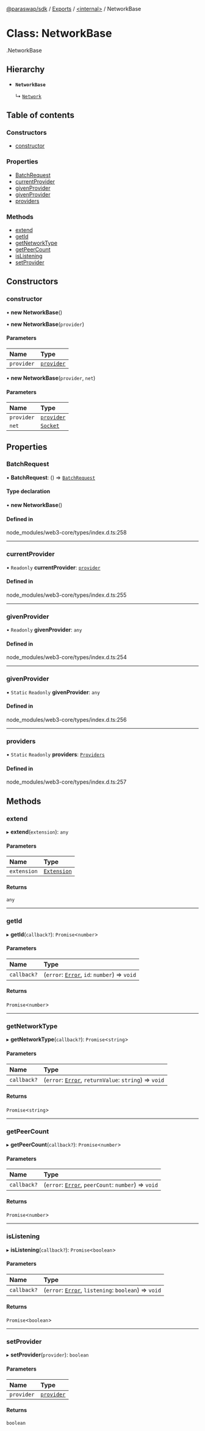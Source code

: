 [@paraswap/sdk](../README.md) / [Exports](../modules.md) / [<internal\>](../modules/internal_.md) / NetworkBase

# Class: NetworkBase

[<internal>](../modules/internal_.md).NetworkBase

## Hierarchy

- **`NetworkBase`**

  ↳ [`Network`](internal_.Network.md)

## Table of contents

### Constructors

- [constructor](internal_.NetworkBase.md#constructor)

### Properties

- [BatchRequest](internal_.NetworkBase.md#batchrequest)
- [currentProvider](internal_.NetworkBase.md#currentprovider)
- [givenProvider](internal_.NetworkBase.md#givenprovider)
- [givenProvider](internal_.NetworkBase.md#givenprovider-1)
- [providers](internal_.NetworkBase.md#providers)

### Methods

- [extend](internal_.NetworkBase.md#extend)
- [getId](internal_.NetworkBase.md#getid)
- [getNetworkType](internal_.NetworkBase.md#getnetworktype)
- [getPeerCount](internal_.NetworkBase.md#getpeercount)
- [isListening](internal_.NetworkBase.md#islistening)
- [setProvider](internal_.NetworkBase.md#setprovider)

## Constructors

### constructor

• **new NetworkBase**()

• **new NetworkBase**(`provider`)

#### Parameters

| Name | Type |
| :------ | :------ |
| `provider` | [`provider`](../modules/internal_.md#provider) |

• **new NetworkBase**(`provider`, `net`)

#### Parameters

| Name | Type |
| :------ | :------ |
| `provider` | [`provider`](../modules/internal_.md#provider) |
| `net` | [`Socket`](internal_.Socket.md) |

## Properties

### BatchRequest

• **BatchRequest**: () => [`BatchRequest`](internal_.BatchRequest.md)

#### Type declaration

• **new NetworkBase**()

#### Defined in

node_modules/web3-core/types/index.d.ts:258

___

### currentProvider

• `Readonly` **currentProvider**: [`provider`](../modules/internal_.md#provider)

#### Defined in

node_modules/web3-core/types/index.d.ts:255

___

### givenProvider

• `Readonly` **givenProvider**: `any`

#### Defined in

node_modules/web3-core/types/index.d.ts:254

___

### givenProvider

▪ `Static` `Readonly` **givenProvider**: `any`

#### Defined in

node_modules/web3-core/types/index.d.ts:256

___

### providers

▪ `Static` `Readonly` **providers**: [`Providers`](../interfaces/internal_.Providers.md)

#### Defined in

node_modules/web3-core/types/index.d.ts:257

## Methods

### extend

▸ **extend**(`extension`): `any`

#### Parameters

| Name | Type |
| :------ | :------ |
| `extension` | [`Extension`](../interfaces/internal_.Extension.md) |

#### Returns

`any`

___

### getId

▸ **getId**(`callback?`): `Promise`<`number`\>

#### Parameters

| Name | Type |
| :------ | :------ |
| `callback?` | (`error`: [`Error`](../modules/internal_.md#error), `id`: `number`) => `void` |

#### Returns

`Promise`<`number`\>

___

### getNetworkType

▸ **getNetworkType**(`callback?`): `Promise`<`string`\>

#### Parameters

| Name | Type |
| :------ | :------ |
| `callback?` | (`error`: [`Error`](../modules/internal_.md#error), `returnValue`: `string`) => `void` |

#### Returns

`Promise`<`string`\>

___

### getPeerCount

▸ **getPeerCount**(`callback?`): `Promise`<`number`\>

#### Parameters

| Name | Type |
| :------ | :------ |
| `callback?` | (`error`: [`Error`](../modules/internal_.md#error), `peerCount`: `number`) => `void` |

#### Returns

`Promise`<`number`\>

___

### isListening

▸ **isListening**(`callback?`): `Promise`<`boolean`\>

#### Parameters

| Name | Type |
| :------ | :------ |
| `callback?` | (`error`: [`Error`](../modules/internal_.md#error), `listening`: `boolean`) => `void` |

#### Returns

`Promise`<`boolean`\>

___

### setProvider

▸ **setProvider**(`provider`): `boolean`

#### Parameters

| Name | Type |
| :------ | :------ |
| `provider` | [`provider`](../modules/internal_.md#provider) |

#### Returns

`boolean`
